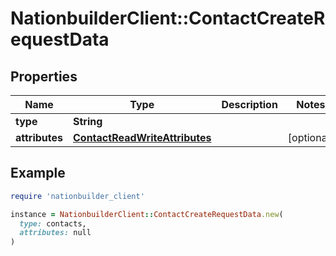 # NationbuilderClient::ContactCreateRequestData

## Properties

| Name | Type | Description | Notes |
| ---- | ---- | ----------- | ----- |
| **type** | **String** |  |  |
| **attributes** | [**ContactReadWriteAttributes**](ContactReadWriteAttributes.md) |  | [optional] |

## Example

```ruby
require 'nationbuilder_client'

instance = NationbuilderClient::ContactCreateRequestData.new(
  type: contacts,
  attributes: null
)
```

